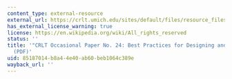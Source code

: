 ```yaml
---
content_type: external-resource
external_url: https://crlt.umich.edu/sites/default/files/resource_files/CRLT_no24.pdf
has_external_license_warning: true
license: https://en.wikipedia.org/wiki/All_rights_reserved
status: ''
title: '"CRLT Occasional Paper No. 24: Best Practices for Designing and Grading Exams."
  (PDF)'
uid: 85187014-b8a4-4e40-ab60-beb1064c389e
wayback_url: ''
---
```

